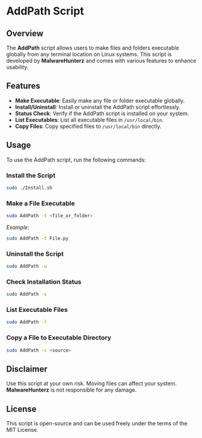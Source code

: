 # AddPath Script

## Overview
The **AddPath** script allows users to make files and folders executable globally from any terminal location on Linux systems. This script is developed by **MalwareHunterz** and comes with various features to enhance usability.

## Features
- **Make Executable**: Easily make any file or folder executable globally.
- **Install/Uninstall**: Install or uninstall the AddPath script effortlessly.
- **Status Check**: Verify if the AddPath script is installed on your system.
- **List Executables**: List all executable files in `/usr/local/bin`.
- **Copy Files**: Copy specified files to `/usr/local/bin` directly.

## Usage
To use the AddPath script, run the following commands:

### Install the Script
```bash
sudo ./Install.sh
```

### Make a File Executable
```bash
sudo AddPath -t <file_or_folder>
```
*Example:*
```bash
sudo AddPath -t File.py
```

### Uninstall the Script
```bash
sudo AddPath -u
```

### Check Installation Status
```bash
sudo AddPath -s
```

### List Executable Files
```bash
sudo AddPath -l
```

### Copy a File to Executable Directory
```bash
sudo AddPath -c <source>
```

## Disclaimer
Use this script at your own risk. Moving files can affect your system. **MalwareHunterz** is not responsible for any damage.

## License
This script is open-source and can be used freely under the terms of the MIT License.
